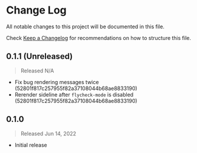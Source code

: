 # Change Log

All notable changes to this project will be documented in this file.

Check [Keep a Changelog](http://keepachangelog.com/) for recommendations on how to structure this file.


## 0.1.1 (Unreleased)
> Released N/A

* Fix bug rendering messages twice (52801f817c257955f82a37108044b68ae8833190)
* Rerender sideline after `flycheck-mode` is disabled (52801f817c257955f82a37108044b68ae8833190)

## 0.1.0
> Released Jun 14, 2022

* Initial release
